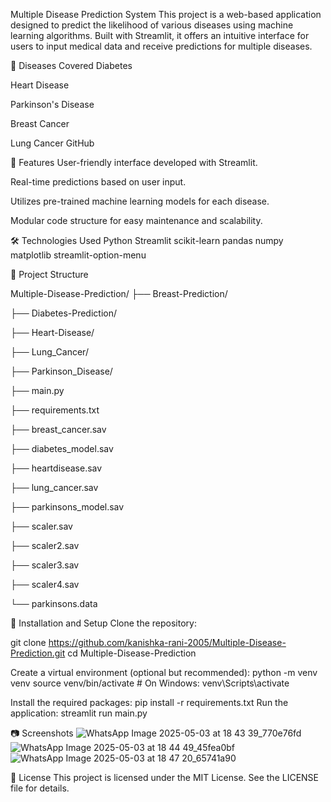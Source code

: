 Multiple Disease Prediction System
This project is a web-based application designed to predict the likelihood of various diseases using machine learning algorithms. Built with Streamlit, it offers an intuitive interface for users to input medical data and receive predictions for multiple diseases.

🧠 Diseases Covered
Diabetes

Heart Disease

Parkinson's Disease

Breast Cancer

Lung Cancer
GitHub

🚀 Features
User-friendly interface developed with Streamlit.

Real-time predictions based on user input.

Utilizes pre-trained machine learning models for each disease.

Modular code structure for easy maintenance and scalability.


🛠️ Technologies Used
Python
Streamlit
scikit-learn
pandas
numpy
matplotlib
streamlit-option-menu

📁 Project Structure

Multiple-Disease-Prediction/
├── Breast-Prediction/

├── Diabetes-Prediction/

├── Heart-Disease/

├── Lung_Cancer/

├── Parkinson_Disease/

├── main.py

├── requirements.txt

├── breast_cancer.sav

├── diabetes_model.sav

├── heartdisease.sav

├── lung_cancer.sav

├── parkinsons_model.sav

├── scaler.sav

├── scaler2.sav

├── scaler3.sav

├── scaler4.sav

└── parkinsons.data


🔧 Installation and Setup
Clone the repository:

git clone https://github.com/kanishka-rani-2005/Multiple-Disease-Prediction.git
cd Multiple-Disease-Prediction


Create a virtual environment (optional but recommended):
python -m venv venv
source venv/bin/activate  # On Windows: venv\Scripts\activate


Install the required packages:
pip install -r requirements.txt
Run the application:
streamlit run main.py


📷 Screenshots
![WhatsApp Image 2025-05-03 at 18 43 39_770e76fd](https://github.com/user-attachments/assets/bea1bc25-b48d-41ca-a38c-c53e89a4a4b0)
![WhatsApp Image 2025-05-03 at 18 44 49_45fea0bf](https://github.com/user-attachments/assets/0f6e2058-4986-4aac-b04d-139cfd5c5753)
![WhatsApp Image 2025-05-03 at 18 47 20_65741a90](https://github.com/user-attachments/assets/827fc9ee-2713-499f-881a-de7404b7843f)

📄 License
This project is licensed under the MIT License. See the LICENSE file for details.
